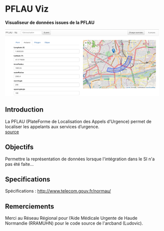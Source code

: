 # PFLAU Viz

**Visualiseur de données issues de la PFLAU**

<img src="/doc/img/header.png" width="800">

## Introduction

La PFLAU (PlateForme de Localisation des Appels d’Urgence) permet de localiser les appelants aux services d’urgence.  
[source](http://www.geoinformations.developpement-durable.gouv.fr/fichier/pdf/QGIS_jointure_avec_fichier_externe_cle5beef4.pdf?arg=177828611&cle=3a1f046f0dcb9df9a87a49ae4ab5f1766621b2fc&file=pdf%2FQGIS_jointure_avec_fichier_externe_cle5beef4.pdf)

## Objectifs

Permettre la représentation de données lorsque l'intégration dans le SI n'a pas été faite...

## Specifications 

Spécifications : http://www.telecom.gouv.fr/normau/

## Remerciements

Merci au Réseau Régional pour l’Aide Médicale Urgente de Haude Normandie (RRAMUHN) pour le code source de l'arcband (Ludovic).  


